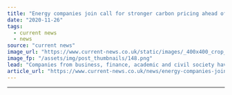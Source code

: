 ```yaml
---
title: "Energy companies join call for stronger carbon pricing ahead of Brexit"
date: "2020-11-26"
tags: 
  - current news
  - news
source: "current news"
image_url: "https://www.current-news.co.uk/static/images/_400x400_crop_center-center/Emissions_--_GettyStock.png"
image_fp: "/assets/img/post_thumbnails/148.png"
lead: "​Companies from business, finance, academic and civil society have called on the UK government to commit to stronger and more consistent carbon pricing."
article_url: "https://www.current-news.co.uk/news/energy-companies-join-call-for-stronger-carbon-pricing-ahead-of-brexit?utm_source=rss-feeds&utm_medium=rss&utm_campaign=rss"
---
```


---
